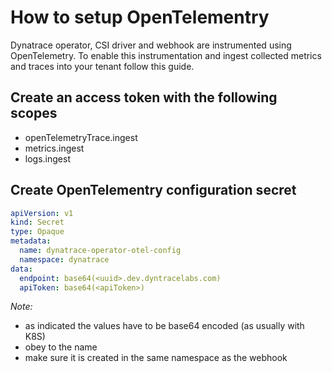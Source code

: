 # How to setup OpenTelementry

Dynatrace operator, CSI driver and webhook are instrumented using OpenTelemetry. To enable this instrumentation and ingest collected
metrics and traces into your tenant follow this guide.

## Create an access token with the following scopes

- openTelemetryTrace.ingest
- metrics.ingest
- logs.ingest

## Create OpenTelementry configuration secret

```yaml
apiVersion: v1
kind: Secret
type: Opaque
metadata:
  name: dynatrace-operator-otel-config
  namespace: dynatrace
data:
  endpoint: base64(<uuid>.dev.dyntracelabs.com)
  apiToken: base64(<apiToken>)
```

*Note:*

- as indicated the values have to be base64 encoded (as usually with K8S)
- obey to the name
- make sure it is created in the same namespace as the webhook
